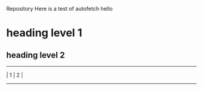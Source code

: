 Repository
Here is a test of autofetch
hello

# heading level 1

## heading level 2

----------
|   1 | 2  |
____________